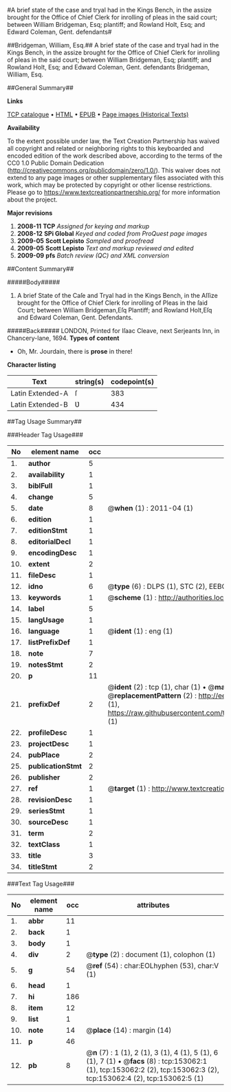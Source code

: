 #A brief state of the case and tryal had in the Kings Bench, in the assize brought for the Office of Chief Clerk for inrolling of pleas in the said court; between William Bridgeman, Esq; plantiff; and Rowland Holt, Esq; and Edward Coleman, Gent. defendants#

##Bridgeman, William, Esq.##
A brief state of the case and tryal had in the Kings Bench, in the assize brought for the Office of Chief Clerk for inrolling of pleas in the said court; between William Bridgeman, Esq; plantiff; and Rowland Holt, Esq; and Edward Coleman, Gent. defendants
Bridgeman, William, Esq.

##General Summary##

**Links**

[TCP catalogue](http://www.ota.ox.ac.uk/tcp/)  • 
[HTML](http://tei.it.ox.ac.uk/tcp/Texts-HTML/free/A77/A77472.html)  • 
[EPUB](http://tei.it.ox.ac.uk/tcp/Texts-EPUB/free/A77/A77472.epub) • 
[Page images (Historical Texts)](https://historicaltexts.jisc.ac.uk/eebo-99895579e)

**Availability**

To the extent possible under law, the Text Creation Partnership has waived all copyright and related or neighboring rights to this keyboarded and encoded edition of the work described above, according to the terms of the CC0 1.0 Public Domain Dedication (http://creativecommons.org/publicdomain/zero/1.0/). This waiver does not extend to any page images or other supplementary files associated with this work, which may be protected by copyright or other license restrictions. Please go to https://www.textcreationpartnership.org/ for more information about the project.

**Major revisions**

1. __2008-11__ __TCP__ *Assigned for keying and markup*
1. __2008-12__ __SPi Global__ *Keyed and coded from ProQuest page images*
1. __2009-05__ __Scott Lepisto__ *Sampled and proofread*
1. __2009-05__ __Scott Lepisto__ *Text and markup reviewed and edited*
1. __2009-09__ __pfs__ *Batch review (QC) and XML conversion*

##Content Summary##

#####Body#####

1. A brief State of the Caſe and Tryal had in the Kings Bench, in the Aſſize brought for the Office of Chief Clerk for inrolling of Pleas in the ſaid Court; between William Bridgeman,Eſq Plantiff; and Rowland Holt,Eſq and Edward Coleman, Gent. Defendants.

#####Back#####
LONDON, Printed for Iſaac Cleave, next Serjeants Inn, in Chancery-lane, 1694.
**Types of content**

  * Oh, Mr. Jourdain, there is **prose** in there!

**Character listing**


|Text|string(s)|codepoint(s)|
|---|---|---|
|Latin Extended-A|ſ|383|
|Latin Extended-B|Ʋ|434|

##Tag Usage Summary##

###Header Tag Usage###

|No|element name|occ|attributes|
|---|---|---|---|
|1.|__author__|5||
|2.|__availability__|1||
|3.|__biblFull__|1||
|4.|__change__|5||
|5.|__date__|8| @__when__ (1) : 2011-04 (1)|
|6.|__edition__|1||
|7.|__editionStmt__|1||
|8.|__editorialDecl__|1||
|9.|__encodingDesc__|1||
|10.|__extent__|2||
|11.|__fileDesc__|1||
|12.|__idno__|6| @__type__ (6) : DLPS (1), STC (2), EEBO-CITATION (1), PROQUEST (1), VID (1)|
|13.|__keywords__|1| @__scheme__ (1) : http://authorities.loc.gov/ (1)|
|14.|__label__|5||
|15.|__langUsage__|1||
|16.|__language__|1| @__ident__ (1) : eng (1)|
|17.|__listPrefixDef__|1||
|18.|__note__|7||
|19.|__notesStmt__|2||
|20.|__p__|11||
|21.|__prefixDef__|2| @__ident__ (2) : tcp (1), char (1)  •  @__matchPattern__ (2) : ([0-9\-]+):([0-9IVX]+) (1), (.+) (1)  •  @__replacementPattern__ (2) : http://eebo.chadwyck.com/downloadtiff?vid=$1&page=$2 (1), https://raw.githubusercontent.com/textcreationpartnership/Texts/master/tcpchars.xml#$1 (1)|
|22.|__profileDesc__|1||
|23.|__projectDesc__|1||
|24.|__pubPlace__|2||
|25.|__publicationStmt__|2||
|26.|__publisher__|2||
|27.|__ref__|1| @__target__ (1) : http://www.textcreationpartnership.org/docs/. (1)|
|28.|__revisionDesc__|1||
|29.|__seriesStmt__|1||
|30.|__sourceDesc__|1||
|31.|__term__|2||
|32.|__textClass__|1||
|33.|__title__|3||
|34.|__titleStmt__|2||


###Text Tag Usage###

|No|element name|occ|attributes|
|---|---|---|---|
|1.|__abbr__|11||
|2.|__back__|1||
|3.|__body__|1||
|4.|__div__|2| @__type__ (2) : document (1), colophon (1)|
|5.|__g__|54| @__ref__ (54) : char:EOLhyphen (53), char:V (1)|
|6.|__head__|1||
|7.|__hi__|186||
|8.|__item__|12||
|9.|__list__|1||
|10.|__note__|14| @__place__ (14) : margin (14)|
|11.|__p__|46||
|12.|__pb__|8| @__n__ (7) : 1 (1), 2 (1), 3 (1), 4 (1), 5 (1), 6 (1), 7 (1)  •  @__facs__ (8) : tcp:153062:1 (1), tcp:153062:2 (2), tcp:153062:3 (2), tcp:153062:4 (2), tcp:153062:5 (1)|
